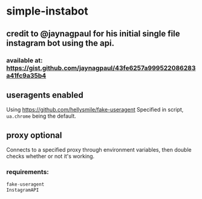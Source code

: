 # simple-instabot
## credit to @jaynagpaul for his initial single file instagram bot using the api. 
### available at: https://gist.github.com/jaynagpaul/43fe6257a999522086283a41fc9a35b4 
## useragents enabled
Using https://github.com/hellysmile/fake-useragent
Specified in script, ```ua.chrome``` being the default.

## proxy optional
Connects to a specified proxy through environment variables, then double checks whether or not it's working.

### requirements:
```py
fake-useragent
InstagramAPI
```